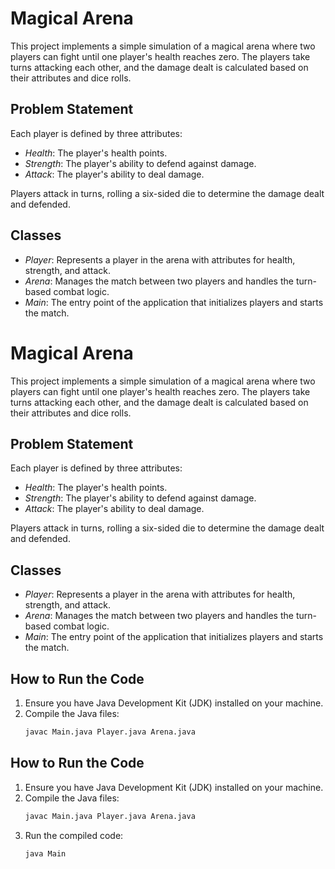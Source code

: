 # Magical Arena

This project implements a simple simulation of a magical arena where two players can fight until one player's health reaches zero. The players take turns attacking each other, and the damage dealt is calculated based on their attributes and dice rolls.

## Problem Statement

Each player is defined by three attributes:
- *Health*: The player's health points.
- *Strength*: The player's ability to defend against damage.
- *Attack*: The player's ability to deal damage.

Players attack in turns, rolling a six-sided die to determine the damage dealt and defended.

## Classes

- *Player*: Represents a player in the arena with attributes for health, strength, and attack.
- *Arena*: Manages the match between two players and handles the turn-based combat logic.
- *Main*: The entry point of the application that initializes players and starts the match.

# Magical Arena

This project implements a simple simulation of a magical arena where two players can fight until one player's health reaches zero. The players take turns attacking each other, and the damage dealt is calculated based on their attributes and dice rolls.

## Problem Statement

Each player is defined by three attributes:
- *Health*: The player's health points.
- *Strength*: The player's ability to defend against damage.
- *Attack*: The player's ability to deal damage.

Players attack in turns, rolling a six-sided die to determine the damage dealt and defended.

## Classes

- *Player*: Represents a player in the arena with attributes for health, strength, and attack.
- *Arena*: Manages the match between two players and handles the turn-based combat logic.
- *Main*: The entry point of the application that initializes players and starts the match.

## How to Run the Code

1. Ensure you have Java Development Kit (JDK) installed on your machine.
2. Compile the Java files:
   ```bash
   javac Main.java Player.java Arena.java
## How to Run the Code

1. Ensure you have Java Development Kit (JDK) installed on your machine.
2. Compile the Java files:
   ```bash
   javac Main.java Player.java Arena.java
3. Run the compiled code:
   ```bash
   java Main